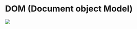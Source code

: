 # DOM (Document object Model)
![](https://d2h0cx97tjks2p.cloudfront.net/blogs/wp-content/uploads/sites/2/2019/08/JavaScript-Dom-Tree.png)
